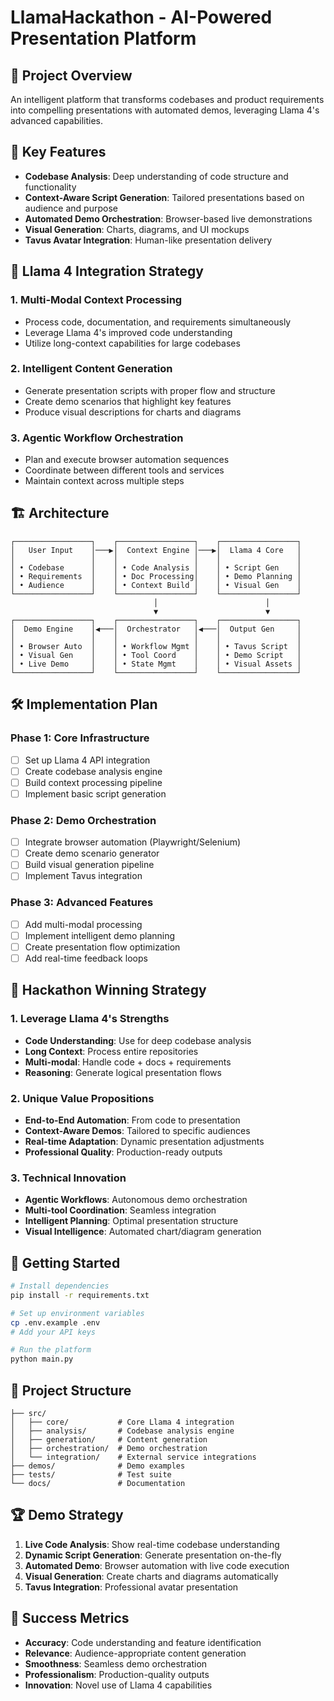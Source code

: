 # LlamaHackathon - AI-Powered Presentation Platform

## 🎯 Project Overview

An intelligent platform that transforms codebases and product requirements into compelling presentations with automated demos, leveraging Llama 4's advanced capabilities.

## 🚀 Key Features

- **Codebase Analysis**: Deep understanding of code structure and functionality
- **Context-Aware Script Generation**: Tailored presentations based on audience and purpose
- **Automated Demo Orchestration**: Browser-based live demonstrations
- **Visual Generation**: Charts, diagrams, and UI mockups
- **Tavus Avatar Integration**: Human-like presentation delivery

## 🧠 Llama 4 Integration Strategy

### 1. **Multi-Modal Context Processing**
- Process code, documentation, and requirements simultaneously
- Leverage Llama 4's improved code understanding
- Utilize long-context capabilities for large codebases

### 2. **Intelligent Content Generation**
- Generate presentation scripts with proper flow and structure
- Create demo scenarios that highlight key features
- Produce visual descriptions for charts and diagrams

### 3. **Agentic Workflow Orchestration**
- Plan and execute browser automation sequences
- Coordinate between different tools and services
- Maintain context across multiple steps

## 🏗️ Architecture

```
┌─────────────────┐    ┌─────────────────┐    ┌─────────────────┐
│   User Input    │───▶│  Context Engine │───▶│  Llama 4 Core   │
│                 │    │                 │    │                 │
│ • Codebase      │    │ • Code Analysis │    │ • Script Gen    │
│ • Requirements  │    │ • Doc Processing│    │ • Demo Planning │
│ • Audience      │    │ • Context Build │    │ • Visual Gen    │
└─────────────────┘    └─────────────────┘    └─────────────────┘
                                │                        │
                                ▼                        ▼
┌─────────────────┐    ┌─────────────────┐    ┌─────────────────┐
│  Demo Engine    │◀───│  Orchestrator   │◀───│  Output Gen     │
│                 │    │                 │    │                 │
│ • Browser Auto  │    │ • Workflow Mgmt │    │ • Tavus Script  │
│ • Visual Gen    │    │ • Tool Coord    │    │ • Demo Script   │
│ • Live Demo     │    │ • State Mgmt    │    │ • Visual Assets │
└─────────────────┘    └─────────────────┘    └─────────────────┘
```

## 🛠️ Implementation Plan

### Phase 1: Core Infrastructure
- [ ] Set up Llama 4 API integration
- [ ] Create codebase analysis engine
- [ ] Build context processing pipeline
- [ ] Implement basic script generation

### Phase 2: Demo Orchestration
- [ ] Integrate browser automation (Playwright/Selenium)
- [ ] Create demo scenario generator
- [ ] Build visual generation pipeline
- [ ] Implement Tavus integration

### Phase 3: Advanced Features
- [ ] Add multi-modal processing
- [ ] Implement intelligent demo planning
- [ ] Create presentation flow optimization
- [ ] Add real-time feedback loops

## 🎯 Hackathon Winning Strategy

### 1. **Leverage Llama 4's Strengths**
- **Code Understanding**: Use for deep codebase analysis
- **Long Context**: Process entire repositories
- **Multi-modal**: Handle code + docs + requirements
- **Reasoning**: Generate logical presentation flows

### 2. **Unique Value Propositions**
- **End-to-End Automation**: From code to presentation
- **Context-Aware Demos**: Tailored to specific audiences
- **Real-time Adaptation**: Dynamic presentation adjustments
- **Professional Quality**: Production-ready outputs

### 3. **Technical Innovation**
- **Agentic Workflows**: Autonomous demo orchestration
- **Multi-tool Coordination**: Seamless integration
- **Intelligent Planning**: Optimal presentation structure
- **Visual Intelligence**: Automated chart/diagram generation

## 🚀 Getting Started

```bash
# Install dependencies
pip install -r requirements.txt

# Set up environment variables
cp .env.example .env
# Add your API keys

# Run the platform
python main.py
```

## 📁 Project Structure

```
├── src/
│   ├── core/           # Core Llama 4 integration
│   ├── analysis/       # Codebase analysis engine
│   ├── generation/     # Content generation
│   ├── orchestration/  # Demo orchestration
│   └── integration/    # External service integrations
├── demos/              # Demo examples
├── tests/              # Test suite
└── docs/               # Documentation
```

## 🏆 Demo Strategy

1. **Live Code Analysis**: Show real-time codebase understanding
2. **Dynamic Script Generation**: Generate presentation on-the-fly
3. **Automated Demo**: Browser automation with live code execution
4. **Visual Generation**: Create charts and diagrams automatically
5. **Tavus Integration**: Professional avatar presentation

## 🎯 Success Metrics

- **Accuracy**: Code understanding and feature identification
- **Relevance**: Audience-appropriate content generation
- **Smoothness**: Seamless demo orchestration
- **Professionalism**: Production-quality outputs
- **Innovation**: Novel use of Llama 4 capabilities